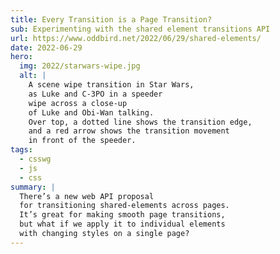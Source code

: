 ```yaml
---
title: Every Transition is a Page Transition?
sub: Experimenting with the shared element transitions API
url: https://www.oddbird.net/2022/06/29/shared-elements/
date: 2022-06-29
hero:
  img: 2022/starwars-wipe.jpg
  alt: |
    A scene wipe transition in Star Wars,
    as Luke and C-3PO in a speeder
    wipe across a close-up
    of Luke and Obi-Wan talking.
    Over top, a dotted line shows the transition edge,
    and a red arrow shows the transition movement
    in front of the speeder.
tags:
  - csswg
  - js
  - css
summary: |
  There’s a new web API proposal
  for transitioning shared-elements across pages.
  It’s great for making smooth page transitions,
  but what if we apply it to individual elements
  with changing styles on a single page?
---
```

